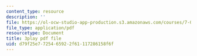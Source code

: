 ```yaml
---
content_type: resource
description: ''
file: https://ol-ocw-studio-app-production.s3.amazonaws.com/courses/7-012-introduction-to-biology-fall-2004/d79f25e7725465922f61117286158f6f_CovlKXmuWo.pdf
file_type: application/pdf
resourcetype: Document
title: 3play pdf file
uid: d79f25e7-7254-6592-2f61-117286158f6f
---
```

